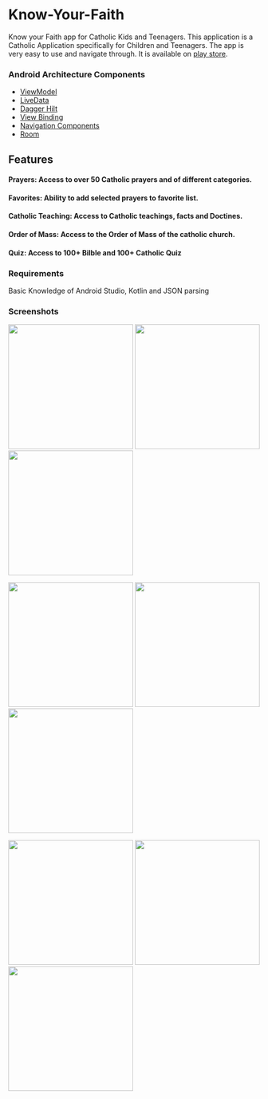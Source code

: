 # Know-Your-Faith
Know your Faith app for Catholic Kids and Teenagers.
This application is a Catholic Application specifically for Children and Teenagers. The app is very easy to use and navigate through. It is available on 
[play store](https://play.google.com/store/apps/details?id=com.johnmaricool.mario_designs). 


### Android Architecture Components
 - [ViewModel](https://developer.android.com/topic/libraries/architecture/viewmodel)
 - [LiveData](https://developer.android.com/topic/libraries/architecture/livedata)
 - [Dagger Hilt](https://developer.android.com/training/dependency-injection/hilt-android)
 - [View Binding](https://developer.android.com/topic/libraries/view-binding)
 - [Navigation Components](https://developer.android.com/guide/navigation/navigation-getting-started)
 - [Room](https://developer.android.com/jetpack/androidx/releases/room)

 ## Features
#### Prayers: Access to over 50 Catholic prayers and of different categories.
#### Favorites: Ability to add selected prayers to favorite list.
#### Catholic Teaching: Access to Catholic teachings, facts and Doctines.
#### Order of Mass: Access to the Order of Mass of the catholic church.
#### Quiz: Access to 100+ Bilble and 100+ Catholic Quiz

### Requirements
Basic Knowledge of Android Studio, Kotlin and JSON parsing

### Screenshots

<img src="https://user-images.githubusercontent.com/60844538/158712527-487a1182-3db3-40f5-9dc4-850bf720b5a5.png" width="250">   <img src="https://user-images.githubusercontent.com/60844538/158712588-768804e4-dabe-462c-8dcf-cfc0223a0faf.png" width="250">   <img src="https://user-images.githubusercontent.com/60844538/158712576-4afc71e3-c373-4371-a899-bbabce47404e.png" width="250">

<img src="https://user-images.githubusercontent.com/60844538/158712551-09b74743-f0ef-4bef-b890-1d9ef970f647.png" width="250">   <img src="https://user-images.githubusercontent.com/60844538/158712608-8744d3be-ccf0-444d-a40b-d43613480742.png" width="250">   <img src="https://user-images.githubusercontent.com/60844538/158712625-afa2ab50-de0c-4fd8-b6d4-4cfe30a6b9c1.png" width="250">


<img src="https://user-images.githubusercontent.com/60844538/158712640-d4861ed6-be9e-4a19-bcc4-4b89ecf405d5.png" width="250">   <img src="https://user-images.githubusercontent.com/60844538/158712660-942e9ad7-08b1-41ad-963c-a9bde5c2791c.png" width="250">   <img src="https://user-images.githubusercontent.com/60844538/158712669-e10cdf62-fb55-4bc0-b6db-2e4d4f016dbd.png" width="250">



